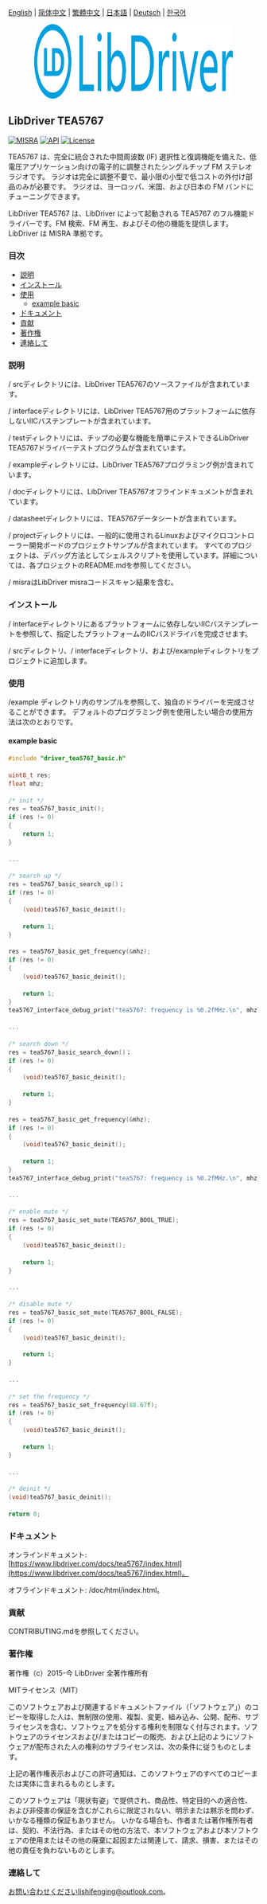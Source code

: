 [English](/README.md) | [ 简体中文](/README_zh-Hans.md) | [繁體中文](/README_zh-Hant.md) | [日本語](/README_ja.md) | [Deutsch](/README_de.md) | [한국어](/README_ko.md)

<div align=center>
<img src="/doc/image/logo.svg" width="400" height="150"/>
</div>

## LibDriver TEA5767

[![MISRA](https://img.shields.io/badge/misra-compliant-brightgreen.svg)](/misra/README.md) [![API](https://img.shields.io/badge/api-reference-blue.svg)](https://www.libdriver.com/docs/tea5767/index.html) [![License](https://img.shields.io/badge/license-MIT-brightgreen.svg)](/LICENSE)

TEA5767 は、完全に統合された中間周波数 (IF) 選択性と復調機能を備えた、低電圧アプリケーション向けの電子的に調整されたシングルチップ FM ステレオ ラジオです。 ラジオは完全に調整不要で、最小限の小型で低コストの外付け部品のみが必要です。 ラジオは、ヨーロッパ、米国、および日本の FM バンドにチューニングできます。

LibDriver TEA5767 は、LibDriver によって起動される TEA5767 のフル機能ドライバーです。FM 検索、FM 再生、およびその他の機能を提供します。 LibDriver は MISRA 準拠です。

### 目次

  - [説明](#説明)
  - [インストール](#インストール)
  - [使用](#使用)
    - [example basic](#example-basic)
  - [ドキュメント](#ドキュメント)
  - [貢献](#貢献)
  - [著作権](#著作権)
  - [連絡して](#連絡して)

### 説明

/ srcディレクトリには、LibDriver TEA5767のソースファイルが含まれています。

/ interfaceディレクトリには、LibDriver TEA5767用のプラットフォームに依存しないIICバステンプレートが含まれています。

/ testディレクトリには、チップの必要な機能を簡単にテストできるLibDriver TEA5767ドライバーテストプログラムが含まれています。

/ exampleディレクトリには、LibDriver TEA5767プログラミング例が含まれています。

/ docディレクトリには、LibDriver TEA5767オフラインドキュメントが含まれています。

/ datasheetディレクトリには、TEA5767データシートが含まれています。

/ projectディレクトリには、一般的に使用されるLinuxおよびマイクロコントローラー開発ボードのプロジェクトサンプルが含まれています。 すべてのプロジェクトは、デバッグ方法としてシェルスクリプトを使用しています。詳細については、各プロジェクトのREADME.mdを参照してください。

/ misraはLibDriver misraコードスキャン結果を含む。

### インストール

/ interfaceディレクトリにあるプラットフォームに依存しないIICバステンプレートを参照して、指定したプラットフォームのIICバスドライバを完成させます。

/ srcディレクトリ、/ interfaceディレクトリ、および/exampleディレクトリをプロジェクトに追加します。

### 使用

/example ディレクトリ内のサンプルを参照して、独自のドライバーを完成させることができます。 デフォルトのプログラミング例を使用したい場合の使用方法は次のとおりです。

#### example basic

```C
#include "driver_tea5767_basic.h"

uint8_t res;
float mhz;

/* init */
res = tea5767_basic_init();
if (res != 0)
{
    return 1;
}

...

/* search up */
res = tea5767_basic_search_up()；
if (res != 0)
{
    (void)tea5767_basic_deinit();
    
    return 1;
}

res = tea5767_basic_get_frequency(&mhz);
if (res != 0)
{
    (void)tea5767_basic_deinit();
    
    return 1;
}
tea5767_interface_debug_print("tea5767: frequency is %0.2fMHz.\n", mhz);

...

/* search down */
res = tea5767_basic_search_down()；
if (res != 0)
{
    (void)tea5767_basic_deinit();
    
    return 1;
}

res = tea5767_basic_get_frequency(&mhz);
if (res != 0)
{
    (void)tea5767_basic_deinit();
    
    return 1;
}
tea5767_interface_debug_print("tea5767: frequency is %0.2fMHz.\n", mhz);

...

/* enable mute */
res = tea5767_basic_set_mute(TEA5767_BOOL_TRUE);
if (res != 0)
{
    (void)tea5767_basic_deinit();
    
    return 1;
}

...

/* disable mute */
res = tea5767_basic_set_mute(TEA5767_BOOL_FALSE);
if (res != 0)
{
    (void)tea5767_basic_deinit();
    
    return 1;
}

...

/* set the frequency */
res = tea5767_basic_set_frequency(88.67f);
if (res != 0)
{
    (void)tea5767_basic_deinit();
    
    return 1;
}

...

/* deinit */
(void)tea5767_basic_deinit();

return 0;
```

### ドキュメント

オンラインドキュメント: [https://www.libdriver.com/docs/tea5767/index.html](https://www.libdriver.com/docs/tea5767/index.html)。

オフラインドキュメント: /doc/html/index.html。

### 貢献

CONTRIBUTING.mdを参照してください。

### 著作権

著作権（c）2015-今 LibDriver 全著作権所有

MITライセンス（MIT）

このソフトウェアおよび関連するドキュメントファイル（「ソフトウェア」）のコピーを取得した人は、無制限の使用、複製、変更、組み込み、公開、配布、サブライセンスを含む、ソフトウェアを処分する権利を制限なく付与されます。ソフトウェアのライセンスおよび/またはコピーの販売、および上記のようにソフトウェアが配布された人の権利のサブライセンスは、次の条件に従うものとします。

上記の著作権表示およびこの許可通知は、このソフトウェアのすべてのコピーまたは実体に含まれるものとします。

このソフトウェアは「現状有姿」で提供され、商品性、特定目的への適合性、および非侵害の保証を含むがこれらに限定されない、明示または黙示を問わず、いかなる種類の保証もありません。 いかなる場合も、作者または著作権所有者は、契約、不法行為、またはその他の方法で、本ソフトウェアおよび本ソフトウェアの使用またはその他の廃棄に起因または関連して、請求、損害、またはその他の責任を負わないものとします。

### 連絡して

お問い合わせくださいlishifenging@outlook.com。